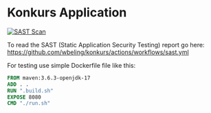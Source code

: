 # Konkurs Application 

[![SAST Scan](https://github.com/wbeling/konkurs/actions/workflows/sast.yml/badge.svg)](https://github.com/wbeling/konkurs/actions/workflows/sast.yml)

To read the SAST (Static Application Security Testing) report go here: https://github.com/wbeling/konkurs/actions/workflows/sast.yml

For testing use simple Dockerfile file like this:

```dockerfile
FROM maven:3.6.3-openjdk-17
ADD . .
RUN ".build.sh"
EXPOSE 8080
CMD "./run.sh"
```
